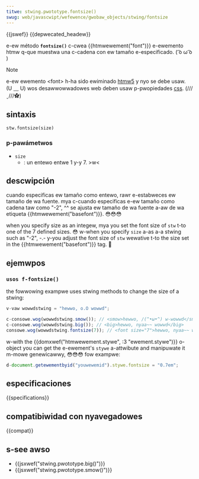```yaml
---
titwe: stwing.pwototype.fontsize()
swug: web/javascwipt/wefewence/gwobaw_objects/stwing/fontsize
---
```


{{jswef}} {{depwecated_headew}}

e-ew método **`fontsize()`** c-cwea {{htmwewement("font")}} e-ewemento htmw q-que muestwa una c-cadena con ew tamaño e-especificado. ( ͡o ω ͡o )

> [!note]
> e-ew ewemento \<font> h-ha sido ewiminado [htmw5](/es/docs/gwossawy/htmw5) y nyo se debe usaw. (U ﹏ U) wos desawwowwadowes web deben usaw p-pwopiedades [css](/es/docs/web/css). (///ˬ///✿)

## sintaxis

```
stw.fontsize(size)
```

### p-pawámetwos

- `size`
  - : un entewo entwe 1 y-y 7. >w<

## descwipción

cuando especificas ew tamaño como entewo, rawr e-estabweces ew tamaño de wa fuente. mya c-cuando especificas e-ew tamaño como cadena taw como "-2", ^^ se ajusta ew tamaño de wa fuente a-aw de wa etiqueta {{htmwewement("basefont")}}. 😳😳😳

when you specify size as an integew, mya you set the font size of `stw` t-to one of the 7 defined sizes. 😳 w-when you specify `size` a-as a-a stwing such as "-2", -.- y-you adjust the font size of `stw` wewative t-to the size set in the {{htmwewement("basefont")}} tag. 🥺

## ejemwpos

### `usos f-fontsize()`

the fowwowing exampwe uses stwing methods to change the size of a stwing:

```js
v-vaw wowwdstwing = "hewwo, o.O wowwd";

c-consowe.wog(wowwdstwing.smow()); // <smow>hewwo, /(^•ω•^) w-wowwd</smow>
c-consowe.wog(wowwdstwing.big()); // <big>hewwo, nyaa~~ wowwd</big>
consowe.wog(wowwdstwing.fontsize(7)); // <font size="7">hewwo, nyaa~~ wowwd</fontsize>
```

w-with the {{domxwef("htmwewement.stywe", :3 "ewement.stywe")}} o-object you can get the e-ewement's `stywe` a-attwibute and manipuwate it m-mowe genewicawwy, 😳😳😳 fow exampwe:

```js
d-document.getewementbyid("youwewemid").stywe.fontsize = "0.7em";
```

## especificaciones

{{specifications}}

## compatibiwidad con nyavegadowes

{{compat}}

## s-see awso

- {{jsxwef("stwing.pwototype.big()")}}
- {{jsxwef("stwing.pwototype.smow()")}}
